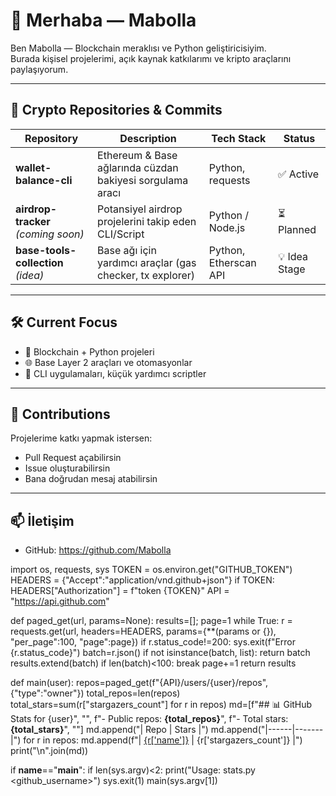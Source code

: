 # 👋 Merhaba — Mabolla

Ben Mabolla — Blockchain meraklısı ve Python geliştiricisiyim.  
Burada kişisel projelerimi, açık kaynak katkılarımı ve kripto araçlarını paylaşıyorum.

---

## 🔗 Crypto Repositories & Commits

| Repository | Description | Tech Stack | Status |
|------------|-------------|-------------|--------|
| **wallet-balance-cli** | Ethereum & Base ağlarında cüzdan bakiyesi sorgulama aracı | Python, requests | ✅ Active |
| **airdrop-tracker** *(coming soon)* | Potansiyel airdrop projelerini takip eden CLI/Script | Python / Node.js | ⏳ Planned |
| **base-tools-collection** *(idea)* | Base ağı için yardımcı araçlar (gas checker, tx explorer) | Python, Etherscan API | 💡 Idea Stage |

---

## 🛠 Current Focus

- 🧠 Blockchain + Python projeleri  
- 🌐 Base Layer 2 araçları ve otomasyonlar  
- 🧾 CLI uygulamaları, küçük yardımcı scriptler

---

## 💬 Contributions

Projelerime katkı yapmak istersen:
- Pull Request açabilirsin  
- Issue oluşturabilirsin  
- Bana doğrudan mesaj atabilirsin

---

## 📫 İletişim

- GitHub: https://github.com/Mabolla


<!-- STATS_START -->
<!-- STATS_END -->
import os, requests, sys
TOKEN = os.environ.get("GITHUB_TOKEN")
HEADERS = {"Accept":"application/vnd.github+json"}
if TOKEN:
    HEADERS["Authorization"] = f"token {TOKEN}"
API = "https://api.github.com"

def paged_get(url, params=None):
    results=[]; page=1
    while True:
        r = requests.get(url, headers=HEADERS, params={**(params or {}), "per_page":100, "page":page})
        if r.status_code!=200:
            sys.exit(f"Error {r.status_code}")
        batch=r.json()
        if not isinstance(batch, list): return batch
        results.extend(batch)
        if len(batch)<100: break
        page+=1
    return results

def main(user):
    repos=paged_get(f"{API}/users/{user}/repos", {"type":"owner"})
    total_repos=len(repos)
    total_stars=sum(r["stargazers_count"] for r in repos)
    md=[f"## 📊 GitHub Stats for {user}", "", f"- Public repos: **{total_repos}**", f"- Total stars: **{total_stars}**", ""]
    md.append("| Repo | Stars |")
    md.append("|------|-------|")
    for r in repos:
        md.append(f"| [{r['name']}](https://github.com/{user}/{r['name']}) | {r['stargazers_count']} |")
    print("\n".join(md))

if __name__=="__main__":
    if len(sys.argv)<2:
        print("Usage: stats.py <github_username>")
        sys.exit(1)
    main(sys.argv[1])

